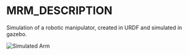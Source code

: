 # MRM_DESCRIPTION
Simulation of a robotic manipulator, created in URDF and simulated in gazebo.

![Simulated Arm](/image/robot_arm.png)
